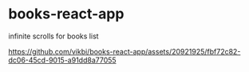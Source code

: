 # books-react-app
infinite scrolls for books list


https://github.com/vikbi/books-react-app/assets/20921925/fbf72c82-dc06-45cd-9015-a91dd8a77055

